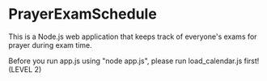 # PrayerExamSchedule
This is a Node.js web application that keeps track of everyone's exams for prayer during exam time.

Before you run app.js using "node app.js", please run load_calendar.js first!
(LEVEL 2)
